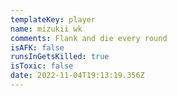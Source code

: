```yaml
---
templateKey: player
name: mizukii wk
comments: Flank and die every round
isAFK: false
runsInGetsKilled: true
isToxic: false
date: 2022-11-04T19:13:19.356Z
---
```

